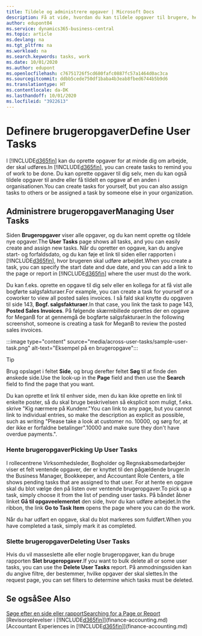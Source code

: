 ```yaml
---
title: Tildele og administrere opgaver | Microsoft Docs
description: Få at vide, hvordan du kan tildele opgaver til brugere, herunder din bogholder, i Business Central
author: edupont04
ms.service: dynamics365-business-central
ms.topic: article
ms.devlang: na
ms.tgt_pltfrm: na
ms.workload: na
ms.search.keywords: tasks, work
ms.date: 10/01/2020
ms.author: edupont
ms.openlocfilehash: c76751726f5cd680fafc0887fc57a1464d0ac3ca
ms.sourcegitcommit: ddbb5cede750df1baba4b3eab8fbed6744b5b9d6
ms.translationtype: HT
ms.contentlocale: da-DK
ms.lasthandoff: 10/01/2020
ms.locfileid: "3922613"
---
```

# <a name="define-user-tasks"></a><span data-ttu-id="cf287-103">Definere brugeropgaver</span><span class="sxs-lookup"><span data-stu-id="cf287-103">Define User Tasks</span></span>

<span data-ttu-id="cf287-104">I [!INCLUDE[d365fin](includes/d365fin_md.md)] kan du oprette opgaver for at minde dig om arbejde, der skal udføres.</span><span class="sxs-lookup"><span data-stu-id="cf287-104">In [!INCLUDE[d365fin](includes/d365fin_md.md)], you can create tasks to remind you of work to be done.</span></span> <span data-ttu-id="cf287-105">Du kan oprette opgaver til dig selv, men du kan også tildele opgaver til andre eller få tildelt en opgave af en anden i organisationen.</span><span class="sxs-lookup"><span data-stu-id="cf287-105">You can create tasks for yourself, but you can also assign tasks to others or be assigned a task by someone else in your organization.</span></span>  

## <a name="managing-user-tasks"></a><span data-ttu-id="cf287-106">Administrere brugeropgaver</span><span class="sxs-lookup"><span data-stu-id="cf287-106">Managing User Tasks</span></span>

<span data-ttu-id="cf287-107">Siden **Brugeropgaver** viser alle opgaver, og du kan nemt oprette og tildele nye opgaver.</span><span class="sxs-lookup"><span data-stu-id="cf287-107">The **User Tasks** page shows all tasks, and you can easily create and assign new tasks.</span></span> <span data-ttu-id="cf287-108">Når du opretter en opgave, kan du angive start- og forfaldsdato, og du kan føje et link til siden eller rapporten i [!INCLUDE[d365fin](includes/d365fin_md.md)], hvor brugeren skal udføre arbejdet.</span><span class="sxs-lookup"><span data-stu-id="cf287-108">When you create a task, you can specify the start date and due date, and you can add a link to the page or report in [!INCLUDE[d365fin](includes/d365fin_md.md)] where the user must do the work.</span></span>  

<span data-ttu-id="cf287-109">Du kan f.eks. oprette en opgave til dig selv eller en kollega for at få vist alle bogførte salgsfakturaer.</span><span class="sxs-lookup"><span data-stu-id="cf287-109">For example, you can create a task for yourself or a coworker to view all posted sales invoices.</span></span> <span data-ttu-id="cf287-110">I så fald skal knytte du opgaven til side 143, **Bogf. salgsfakturaer**.</span><span class="sxs-lookup"><span data-stu-id="cf287-110">In that case, you link the task to page 143, **Posted Sales Invoices**.</span></span> <span data-ttu-id="cf287-111">På følgende skærmbillede oprettes der en opgave for MeganB for at gennemgå de bogførte salgsfakturaer.</span><span class="sxs-lookup"><span data-stu-id="cf287-111">In the following screenshot, someone is creating a task for MeganB to review the posted sales invoices.</span></span>  

:::image type="content" source="media/across-user-tasks/sample-user-task.png" alt-text="Eksempel på en brugeropgave":::

> [!TIP]  
> <span data-ttu-id="cf287-113">Brug opslaget i feltet **Side**, og brug derefter feltet **Søg** til at finde den ønskede side.</span><span class="sxs-lookup"><span data-stu-id="cf287-113">Use the look-up in the **Page** field and then use the **Search** field to find the page that you want.</span></span>  
>
> <span data-ttu-id="cf287-114">Du kan oprette et link til enhver side, men du kan ikke oprette en link til enkelte poster, så du skal bruge beskrivelsen så eksplicit som muligt, f.eks. skrive "Kig nærmere på Kundenr."</span><span class="sxs-lookup"><span data-stu-id="cf287-114">You can link to any page, but you cannot link to individual entries, so make the description as explicit as possible, such as writing "Please take a look at customer no.</span></span> <span data-ttu-id="cf287-115">10000, og sørg for, at der ikke er forfaldne betalinger".</span><span class="sxs-lookup"><span data-stu-id="cf287-115">10000 and make sure they don't have overdue payments.".</span></span>

### <a name="picking-up-user-tasks"></a><span data-ttu-id="cf287-116">Hente brugeropgaver</span><span class="sxs-lookup"><span data-stu-id="cf287-116">Picking Up User Tasks</span></span>

<span data-ttu-id="cf287-117">I rollecentrene Virksomhedsleder, Bogholder og Regnskabsmedarbejder viser et felt ventende opgaver, der er knyttet til den pågældende bruger.</span><span class="sxs-lookup"><span data-stu-id="cf287-117">In the Business Manager, Bookkeeper, and Accountant Role Centers, a tile shows pending tasks that are assigned to that user.</span></span> <span data-ttu-id="cf287-118">For at hente en opgave skal du blot vælge den på listen over ventende brugeropgaver.</span><span class="sxs-lookup"><span data-stu-id="cf287-118">To pick up a task, simply choose it from the list of pending user tasks.</span></span> <span data-ttu-id="cf287-119">På båndet åbner linket **Gå til opgaveelementet** den side, hvor du kan udføre arbejdet.</span><span class="sxs-lookup"><span data-stu-id="cf287-119">In the ribbon, the link **Go to Task Item** opens the page where you can do the work.</span></span>  

<span data-ttu-id="cf287-120">Når du har udført en opgave, skal du blot markeres som fuldført.</span><span class="sxs-lookup"><span data-stu-id="cf287-120">When you have completed a task, simply mark it as completed.</span></span>  

### <a name="deleting-user-tasks"></a><span data-ttu-id="cf287-121">Slette brugeropgaver</span><span class="sxs-lookup"><span data-stu-id="cf287-121">Deleting User Tasks</span></span>

<span data-ttu-id="cf287-122">Hvis du vil masseslette alle eller nogle brugeropgaver, kan du bruge rapporten **Slet brugeropgaver**.</span><span class="sxs-lookup"><span data-stu-id="cf287-122">If you want to bulk delete all or some user tasks, you can use the **Delete User Tasks** report.</span></span> <span data-ttu-id="cf287-123">På anmodningssiden kan du angive filtre, der bestemmer, hvilke opgaver der skal slettes.</span><span class="sxs-lookup"><span data-stu-id="cf287-123">In the request page, you can set filters to determine which tasks must be deleted.</span></span>  

## <a name="see-also"></a><span data-ttu-id="cf287-124">Se også</span><span class="sxs-lookup"><span data-stu-id="cf287-124">See Also</span></span>

[<span data-ttu-id="cf287-125">Søge efter en side eller rapport</span><span class="sxs-lookup"><span data-stu-id="cf287-125">Searching for a Page or Report</span></span>](ui-search.md)  
<span data-ttu-id="cf287-126">[Revisoroplevelser i [!INCLUDE[d365fin](includes/d365fin_md.md)]](finance-accounting.md)</span><span class="sxs-lookup"><span data-stu-id="cf287-126">[Accountant Experiences in [!INCLUDE[d365fin](includes/d365fin_md.md)]](finance-accounting.md)</span></span>  
